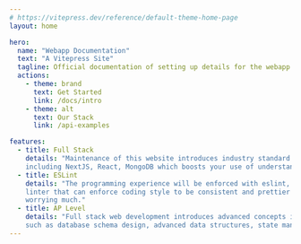 ```yaml
---
# https://vitepress.dev/reference/default-theme-home-page
layout: home

hero:
  name: "Webapp Documentation"
  text: "A Vitepress Site"
  tagline: Official documentation of setting up details for the webapp
  actions:
    - theme: brand
      text: Get Started
      link: /docs/intro
    - theme: alt
      text: Our Stack
      link: /api-examples

features:
  - title: Full Stack
    details: "Maintenance of this website introduces industry standard libraries
    including NextJS, React, MongoDB which boosts your use of understanding libraries." 
  - title: ESLint
    details: "The programming experience will be enforced with eslint, a strict
    linter that can enforce coding style to be consistent and prettier code without
    worrying much."
  - title: AP Level
    details: "Full stack web development introduces advanced concepts in programming
    such as database schema design, advanced data structures, state management."
---
```



